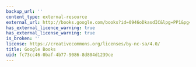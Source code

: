 ```yaml
---
backup_url: ''
content_type: external-resource
external_url: http://books.google.com/books?id=0946oDkasdIC&lpg=PP1&pg=PA97#v=onepage&q&f=false
has_external_licence_warning: true
has_external_license_warning: true
is_broken: ''
license: https://creativecommons.org/licenses/by-nc-sa/4.0/
title: Google Books
uid: fc73cc46-0baf-4b77-9086-8d804d1239ce
---
```

